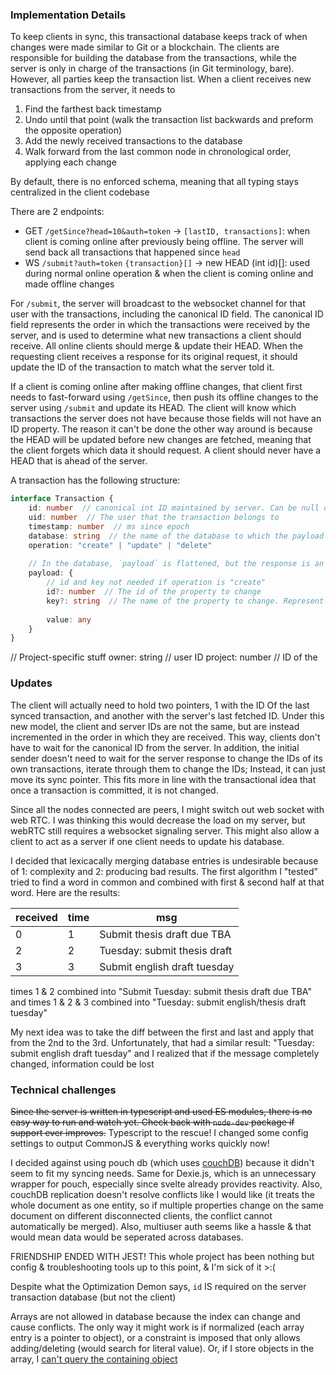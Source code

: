 ### Implementation Details

To keep clients in sync, this transactional database keeps track of when changes were made similar to Git or a blockchain. The clients are responsible for building the database from the transactions, while the server is only in charge of the transactions (in Git terminology, bare). However, all parties keep the transaction list. When a client receives new transactions from the server, it needs to
1. Find the farthest back timestamp
2. Undo until that point (walk the transaction list backwards and preform the opposite operation)
3. Add the newly received transactions to the database
4. Walk forward from the last common node in chronological order, applying each change

By default, there is no enforced schema, meaning that all typing stays centralized in the client codebase

There are 2 endpoints:
- GET `/getSince?head=10&auth=token` -> `[lastID, transactions]`: when client is coming online after previously being offline. The server will send back all transactions that happened since `head`
- WS `/submit?auth=token` `{transaction}[]` -> new HEAD (int id)[]: used during normal online operation & when the client is coming online and made offline changes

For `/submit`, the server will broadcast to the websocket channel for that user with the transactions, including the canonical ID field. The canonical ID field represents the order in which the transactions were received by the server, and is used to determine what new transactions a client should receive. All online clients should merge & update their HEAD. When the requesting client receives a response for its original request, it should update the ID of the transaction to match what the server told it.

If a client is coming online after making offline changes, that client first needs to fast-forward using `/getSince`, then push its offline changes to the server using `/submit` and update its HEAD. The client will know which transactions the server does not have because those fields will not have an ID property. The reason it can't be done the other way around is because the HEAD will be updated before new changes are fetched, meaning that the client forgets which data it should request. A client should never have a HEAD that is ahead of the server.

A transaction has the following structure:
```typescript
interface Transaction {
    id: number  // canonical int ID maintained by server. Can be null on client if offline
    uid: number  // The user that the transaction belongs to
    timestamp: number  // ms since epoch
    database: string  // the name of the database to which the payload belongs
    operation: "create" | "update" | "delete"
    
    // In the database, `payload` is flattened, but the response is an object
    payload: {
        // id and key not needed if operation is "create"
        id?: number  // The id of the property to change
        key?: string  // The name of the property to change. Represent nested properties with `.` like "car.wheel[0]" // TODO see my daydream implementation
        
        value: any
    }
}
```

// Project-specific stuff
owner: string  // user ID
project: number  // ID of the

### Updates
The client will actually need to hold two pointers, 1 with the ID Of the last synced transaction, and another with the server's last fetched ID. Under this new model, the client and server IDs are not the same, but are instead incremented in the order in which they are received. This way, clients don't have to wait for the canonical ID from the server. In addition, the initial sender doesn't need to wait for the server response to change the IDs of its own transactions, iterate through them to change the IDs; Instead, it can just move its sync pointer. This fits more in line with the transactional idea that once a transaction is committed, it is not changed.

Since all the nodes connected are peers, I might switch out web socket with web RTC. I was thinking this would decrease the load on my server, but webRTC still requires a websocket signaling server. This might also allow a client to act as a server if one client needs to update his database.

I decided that lexicacally merging database entries is undesirable because of 1: complexity and 2: producing bad results. The first algorithm I "tested" tried to find a word in common and combined with first & second half at that word. Here are the results:

| received | time | msg                          |
|----------|------|------------------------------|
| 0        | 1    | Submit thesis draft due TBA  |
| 2        | 2    | Tuesday: submit thesis draft |
| 3        | 3    | Submit english draft tuesday |

times 1 & 2 combined into "Submit Tuesday: submit thesis draft due TBA"
and times 1 & 2 & 3 combined into "Tuesday: submit english/thesis draft tuesday"

My next idea was to take the diff between the first and last and apply that from the 2nd to the 3rd. Unfortunately, that had a similar result: "Tuesday: submit english draft tuesday" and I realized that if the message completely changed, information could be lost

### Technical challenges
~~Since the server is written in typescript and used ES modules, there is no easy way to run and watch yet. Check back with `node-dev` package if support ever improves.~~ Typescript to the rescue! I changed some config settings to output CommonJS & everything works quickly now!

I decided against using pouch db (which uses [couchDB](https://docs.couchdb.org/en/stable/replication/conflicts.html#replication-conflicts)) because it didn't seem to fit my syncing needs. Same for Dexie.js, which is an unnecessary wrapper for pouch, especially since svelte already provides reactivity. Also, couchDB replication doesn't resolve conflicts like I would like (it treats the whole document as one entity, so if multiple properties change on the same document on different disconnected clients, the conflict cannot automatically be merged). Also, multiuser auth seems like a hassle & that would mean data would be seperated across databases.

FRIENDSHIP ENDED WITH JEST! This whole project has been nothing but config & troubleshooting tools up to this point, & I'm sick of it >:(

Despite what the Optimization Demon says, `id` IS required on the server transaction database (but not the client)

Arrays are not allowed in database because the index can change and cause conflicts. The only way it might work is if normalized (each array entry is a pointer to object), or a constraint is imposed that only allows adding/deleting (would search for literal value). Or, if I store objects in the array, I [can't query the containing object](https://stackoverflow.com/a/36926501)